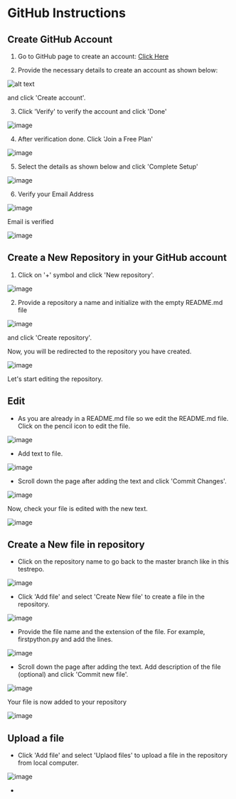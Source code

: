 # GitHub Instructions

## Create GitHub Account

1. Go to GitHub page to create an account:
[Click Here](https://github.com/join)

2. Provide the necessary details to create an account as shown below:

![alt text](https://user-images.githubusercontent.com/25001852/86431063-66804f00-bd11-11ea-8bc2-a3a80b8f1fdc.png "Git Create Account")

and click 'Create account'.

3. Click 'Verify' to verify the account and click 'Done' 

![image](https://user-images.githubusercontent.com/25001852/86436621-4310d080-bd20-11ea-866a-8ba864d08211.png "Verify")

4. After verification done. Click 'Join a Free Plan'

![image](https://user-images.githubusercontent.com/25001852/86436707-6b003400-bd20-11ea-8c51-7a5d58ca1bc5.png 'Join Free Plan')

5. Select the details as shown below and click 'Complete Setup'

![image](https://user-images.githubusercontent.com/25001852/86431692-13a79700-bd13-11ea-9dcf-ae779bb2feb1.png "Complete Setup")

6. Verify your Email Address

![image](https://user-images.githubusercontent.com/25001852/86437013-304acb80-bd21-11ea-9310-3a0b1ee12497.png "Verify Email")

Email is verified

![image](https://user-images.githubusercontent.com/25001852/86431929-b52ee880-bd13-11ea-8ccf-6bb854408f70.png)

## Create a New Repository in your GitHub account

1. Click on '+' symbol and click 'New repository'.

![image](https://user-images.githubusercontent.com/25001852/86437203-a2231500-bd21-11ea-8b47-230959ef8ba1.png "New Repo")

2. Provide a repository a name and initialize with the empty README.md file

![image](https://user-images.githubusercontent.com/25001852/86432380-2b801a80-bd15-11ea-9ca0-84d576b82788.png "Repo details")

and click 'Create repository'.


Now, you will be redirected to the repository you have created.

![image](https://user-images.githubusercontent.com/25001852/86433218-beba4f80-bd17-11ea-8dfa-8f1e57ff9b44.png "repo created")


Let's start editing the repository.

## Edit
- As you are already in a README.md file so we edit the README.md file. Click on the pencil icon to edit the file. 

![image](https://user-images.githubusercontent.com/25001852/86433720-1e652a80-bd19-11ea-90d1-ba70afba79d3.png "Edit Readme.md file")

- Add text to file.

![image](https://user-images.githubusercontent.com/25001852/86434028-f75b2880-bd19-11ea-9e66-ea267e45ad72.png)

- Scroll down the page after adding the text and click 'Commit Changes'.

![image](https://user-images.githubusercontent.com/25001852/86434113-3ab59700-bd1a-11ea-8e6f-ae9ee84c62f5.png "Commit changes")

Now, check your file is edited with the new text.

![image](https://user-images.githubusercontent.com/25001852/86434211-81a38c80-bd1a-11ea-9a00-7d4ce0bdb785.png "File changed")

## Create a New file in repository

- Click on the repository name to go back to the master branch like in this testrepo.

![image](https://user-images.githubusercontent.com/25001852/86434374-f5de3000-bd1a-11ea-9616-1b3f3be811ee.png "Master Branch")

- Click 'Add file' and select 'Create New file' to create a file in the repository.

![image](https://user-images.githubusercontent.com/25001852/86434466-3342bd80-bd1b-11ea-95ea-541be5bb0115.png "New File")

- Provide the file name and the extension of the file. For example, firstpython.py and add the lines.

![image](https://user-images.githubusercontent.com/25001852/86434838-1955aa80-bd1c-11ea-8548-285ea9a5fbf8.png "Create Python file")

- Scroll down the page after adding the text. Add description of the file (optional) and click 'Commit new file'.

![image](https://user-images.githubusercontent.com/25001852/86434922-591c9200-bd1c-11ea-8edc-add1daeca992.png "Commit new file")

Your file is now added to your repository

![image](https://user-images.githubusercontent.com/25001852/86435011-8ff2a800-bd1c-11ea-9bb8-af7a6fc09f03.png "File Added")


## Upload a file

- Click 'Add file' and select 'Uplaod files' to upload a file in the repository from local computer.

![image](https://user-images.githubusercontent.com/25001852/86435301-4bb3d780-bd1d-11ea-81d3-483c403a14d9.png)

- 


